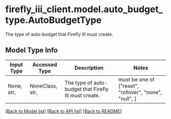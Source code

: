 # firefly_iii_client.model.auto_budget_type.AutoBudgetType

The type of auto-budget that Firefly III must create.

## Model Type Info
Input Type | Accessed Type | Description | Notes
------------ | ------------- | ------------- | -------------
None, str,  | NoneClass, str,  | The type of auto-budget that Firefly III must create. | must be one of ["reset", "rollover", "none", "null", ] 

[[Back to Model list]](../../README.md#documentation-for-models) [[Back to API list]](../../README.md#documentation-for-api-endpoints) [[Back to README]](../../README.md)


